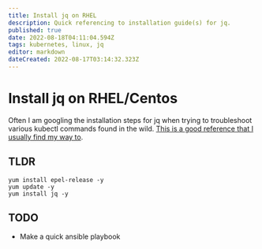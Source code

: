 ```yaml
---
title: Install jq on RHEL
description: Quick referencing to installation guide(s) for jq.
published: true
date: 2022-08-18T04:11:04.594Z
tags: kubernetes, linux, jq
editor: markdown
dateCreated: 2022-08-17T03:14:32.323Z
---
```


# Install jq on RHEL/Centos

Often I am googling the installation steps for jq when trying to troubleshoot various kubectl commands found in the wild. [This is a good reference that I usually find my way to](https://www.cyberithub.com/how-to-install-jq-json-processor-on-rhel-centos-7-8/).

## TLDR

```
yum install epel-release -y
yum update -y
yum install jq -y
```

## TODO

- Make a quick ansible playbook

